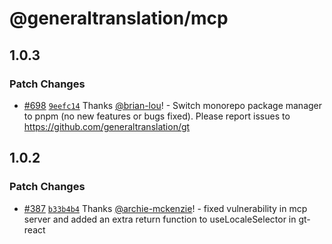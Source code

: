 # @generaltranslation/mcp

## 1.0.3

### Patch Changes

- [#698](https://github.com/generaltranslation/gt/pull/698) [`9eefc14`](https://github.com/generaltranslation/gt/commit/9eefc14577013fcfa699344c4a950c12d3b3350b) Thanks [@brian-lou](https://github.com/brian-lou)! - Switch monorepo package manager to pnpm (no new features or bugs fixed). Please report issues to https://github.com/generaltranslation/gt

## 1.0.2

### Patch Changes

- [#387](https://github.com/generaltranslation/gt/pull/387) [`b33b4b4`](https://github.com/generaltranslation/gt/commit/b33b4b46564c563c7bfc39d2f46c86867b6b1f8c) Thanks [@archie-mckenzie](https://github.com/archie-mckenzie)! - fixed vulnerability in mcp server and added an extra return function to useLocaleSelector in gt-react
